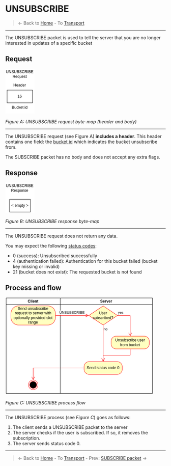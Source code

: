 # UNSUBSCRIBE
> &larr; Back to [Home](../index.md) - To [Transport](./index.md)

---
The UNSUBSCRIBE packet is used to tell the server that you are no longer interested in updates of a specific bucket

## Request

![Unsubscribe request bytemap](../img/transport-unsubscribe-req.drawio.png)

_Figure A: UNSUBSCRIBE request byte-map (header and body)_

---
The UNSUBSCRIBE request (see Figure A) **includes a header**. This header contains one field: the [bucket id](./create.md#bucket-id) which indicates the bucket unsubscribe from.

The SUBSCRIBE packet has no body and does not accept any extra flags.

## Response

![Unsubscribe response bytemap](../img/transport-unsubscribe-res.drawio.png)

_Figure B: UNSUBSCRIBE response byte-map_

---
The UNSUBSCRIBE request does not return any data.

You may expect the following [status codes](./index.md#response-codes):
- 0 (success): Unsubscribed successfully
- 4 (authentication failed): Authentication for this bucket failed (bucket key missing or invalid)
- 21 (bucket does not exist): The requested bucket is not found

## Process and flow

![Unsubscribe process](../img/transport-unsubscribe.drawio.png)

_Figure C: UNSUBSCRIBE process flow_

---
The UNSUBSCRIBE process (see _Figure C_) goes as follows:

1. The client sends a UNSUBSCRIBE packet to the server
2. The server checks if the user is subscribed. If so, it removes the subscription.
3. The server sends status code 0.

---
> &larr; Back to [Home](../index.md) - To [Transport](./index.md) - Prev: [SUBSCRIBE packet](./subscribe.md) &rarr;